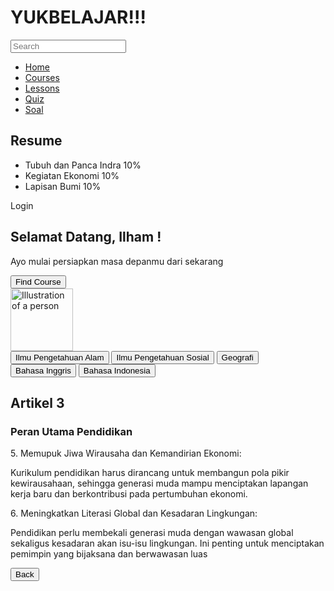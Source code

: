 <html lang="en">
 <head>
  <meta charset="utf-8"/>
  <meta content="width=device-width, initial-scale=1.0" name="viewport"/>
  <title>
   YUKBELAJAR!!!
  </title>
  <script src="https://cdn.tailwindcss.com">
  </script>
  <link href="https://cdnjs.cloudflare.com/ajax/libs/font-awesome/5.15.3/css/all.min.css" rel="stylesheet"/>
 </head>
 <body class="bg-gray-100">
  <div class="flex h-screen">
   <!-- Sidebar -->
   <div class="w-1/4 bg-white p-4">
    <h1 class="text-2xl font-bold mb-4">
     YUKBELAJAR!!!
    </h1>
    <div class="relative mb-4">
     <input class="w-full p-2 border rounded" placeholder="Search" type="text"/>
     <i class="fas fa-search absolute top-3 right-3 text-gray-400">
     </i>
    </div>
    <nav class="mb-4">
     <ul>
      <li class="mb-2">
       <a class="text-blue-500" href="#">
        Home
       </a>
      </li>
      <li class="mb-2">
       <a href="#">
        Courses
       </a>
      </li>
      <li class="mb-2">
       <a href="#">
        Lessons
       </a>
      </li>
      <li class="mb-2">
       <a href="#">
        Quiz
       </a>
      </li>
      <li class="mb-2">
       <a href="#">
        Soal
       </a>
      </li>
     </ul>
    </nav>
    <div>
     <h2 class="font-bold mb-2">
      Resume
     </h2>
     <ul>
      <li class="mb-2">
       <div class="flex justify-between">
        <span>
         Tubuh dan Panca Indra
        </span>
        <span>
         10%
        </span>
       </div>
       <div class="w-full bg-gray-200 rounded-full h-2.5">
        <div class="bg-blue-500 h-2.5 rounded-full" style="width: 10%">
        </div>
       </div>
      </li>
      <li class="mb-2">
       <div class="flex justify-between">
        <span>
         Kegiatan Ekonomi
        </span>
        <span>
         10%
        </span>
       </div>
       <div class="w-full bg-gray-200 rounded-full h-2.5">
        <div class="bg-blue-500 h-2.5 rounded-full" style="width: 10%">
        </div>
       </div>
      </li>
      <li class="mb-2">
       <div class="flex justify-between">
        <span>
         Lapisan Bumi
        </span>
        <span>
         10%
        </span>
       </div>
       <div class="w-full bg-gray-200 rounded-full h-2.5">
        <div class="bg-blue-500 h-2.5 rounded-full" style="width: 10%">
        </div>
       </div>
      </li>
     </ul>
    </div>
   </div>
   <!-- Main Content -->
   <div class="flex-1 p-6">
    <div class="flex justify-between items-center mb-6">
     <div class="flex items-center">
      <i class="fas fa-bell text-gray-400 mr-4">
      </i>
      <i class="fas fa-cog text-gray-400 mr-4">
      </i>
      <i class="fas fa-user-circle text-gray-400 mr-2">
      </i>
      <span>
       Login
      </span>
     </div>
    </div>
    <div class="bg-gradient-to-r from-teal-400 to-blue-500 p-6 rounded-lg mb-6 flex items-center">
     <div class="flex-1">
      <h2 class="text-2xl font-bold text-white mb-2">
       Selamat Datang, Ilham !
      </h2>
      <p class="text-white mb-4">
       Ayo mulai persiapkan masa depanmu dari sekarang
      </p>
      <button class="bg-blue-600 text-white px-4 py-2 rounded">
       Find Course
      </button>
     </div>
     <img alt="Illustration of a person" class="w-24 h-24 rounded-full" height="100" src="https://storage.googleapis.com/a1aa/image/zR8OlkoVGOIdG1pUILmnXMLfqczUTIoQUGmK78nKbe0SEY8TA.jpg" width="100"/>
    </div>
    <div class="flex space-x-2 mb-6">
     <button class="bg-gray-200 text-gray-700 px-4 py-2 rounded">
      Ilmu Pengetahuan Alam
     </button>
     <button class="bg-gray-200 text-gray-700 px-4 py-2 rounded">
      Ilmu Pengetahuan Sosial
     </button>
     <button class="bg-gray-200 text-gray-700 px-4 py-2 rounded">
      Geografi
     </button>
     <button class="bg-gray-200 text-gray-700 px-4 py-2 rounded">
      Bahasa Inggris
     </button>
     <button class="bg-gray-200 text-gray-700 px-4 py-2 rounded">
      Bahasa Indonesia
     </button>
    </div>
    <div>
     <h2 class="text-2xl font-bold mb-2">
      Artikel
      <span class="text-blue-500">
       3
      </span>
     </h2>
     <div class="bg-gradient-to-r from-teal-400 to-blue-500 p-6 rounded-lg">
      <h3 class="font-bold mb-2">
       Peran Utama Pendidikan
      </h3>
      <p class="mb-2">
       5. Memupuk Jiwa Wirausaha dan Kemandirian Ekonomi:
      </p>
      <p class="mb-2">
       Kurikulum pendidikan harus dirancang untuk membangun pola pikir kewirausahaan, sehingga generasi muda mampu menciptakan lapangan kerja baru dan berkontribusi pada pertumbuhan ekonomi.
      </p>
      <p class="mb-2">
       6. Meningkatkan Literasi Global dan Kesadaran Lingkungan:
      </p>
      <p class="mb-2">
       Pendidikan perlu membekali generasi muda dengan wawasan global sekaligus kesadaran akan isu-isu lingkungan. Ini penting untuk menciptakan pemimpin yang bijaksana dan berwawasan luas
      </p>
      <button class="bg-blue-600 text-white px-4 py-2 rounded">
       Back
      </button>
     </div>
    </div>
   </div>
  </div>
 </body>
</html>
